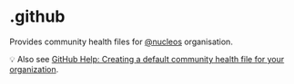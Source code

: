 # .github

Provides community health files for [@nucleos](https://github.com/nucleos) organisation.

:bulb: Also see [GitHub Help: Creating a default community health file for your organization](https://help.github.com/en/github/building-a-strong-community/creating-a-default-community-health-file-for-your-organization).
